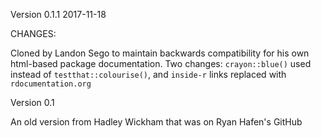 Version 0.1.1  2017-11-18

CHANGES:

Cloned by Landon Sego to maintain backwards compatibility for his own html-based package documentation.  Two changes: `crayon::blue()` used instead of `testthat::colourise()`, and `inside-r` links replaced with `rdocumentation.org` 

Version 0.1

An old version from Hadley Wickham that was on Ryan Hafen's GitHub

